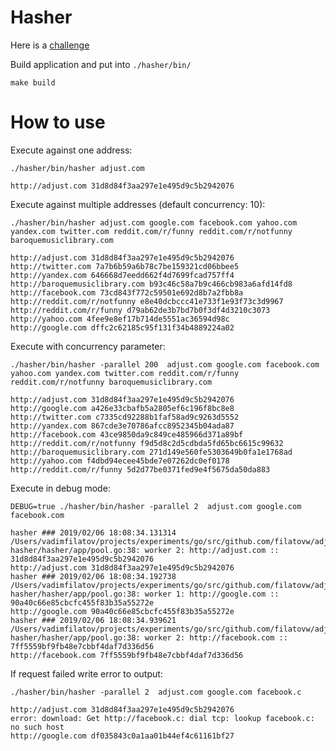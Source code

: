 Hasher
======

Here is a [challenge](./docs/challenge.md)


Build application and put into `./hasher/bin/`

    make build

How to use
==========

Execute against one address:

    ./hasher/bin/hasher adjust.com

    http://adjust.com 31d8d84f3aa297e1e495d9c5b2942076

Execute against multiple addresses (default concurrency: 10):

    ./hasher/bin/hasher adjust.com google.com facebook.com yahoo.com yandex.com twitter.com reddit.com/r/funny reddit.com/r/notfunny baroquemusiclibrary.com

    http://adjust.com 31d8d84f3aa297e1e495d9c5b2942076
    http://twitter.com 7a7b6b59a6b78c7be159321cd06bbee5
    http://yandex.com 646668d7eedd662f4d7699fcad757ff4
    http://baroquemusiclibrary.com b93c46c58a7b9c466cb983a6afd14fd8
    http://facebook.com 73cd843f772c59501e692d8b7a2fbb8a
    http://reddit.com/r/notfunny e8e40dcbccc41e733f1e93f73c3d9967
    http://reddit.com/r/funny d79ab62de3b7bd7b0f3df4d3210c3073
    http://yahoo.com 4fee9e8ef17b714de5551ac36594d98c
    http://google.com dffc2c62185c95f131f34b4889224a02

Execute with concurrency parameter:

    ./hasher/bin/hasher -parallel 200  adjust.com google.com facebook.com yahoo.com yandex.com twitter.com reddit.com/r/funny reddit.com/r/notfunny baroquemusiclibrary.com

    http://adjust.com 31d8d84f3aa297e1e495d9c5b2942076
    http://google.com a426e33cbafb5a2805ef6c196f8bc8e8
    http://twitter.com c7335cd92288b1faf58ad9c9263d5552
    http://yandex.com 867cde3e70786afcc8952345b04ada87
    http://facebook.com 43ce9850da9c849ce485966d371a89bf
    http://reddit.com/r/notfunny f9d5d8c2d5cdbda5fd65bc6615c99632
    http://baroquemusiclibrary.com 271d149e560fe5303649b0fa1e1768ad
    http://yahoo.com f4dbd94ecee45bde7e07262dc0ef0178
    http://reddit.com/r/funny 5d2d77be0371fed9e4f5675da50da883

Execute in debug mode:

    DEBUG=true ./hasher/bin/hasher -parallel 2  adjust.com google.com facebook.com

    hasher ### 2019/02/06 18:08:34.131314 /Users/vadimfilatov/projects/experiments/go/src/github.com/filatovw/adjust-hasher/hasher/app/pool.go:38: worker 2: http://adjust.com :: 31d8d84f3aa297e1e495d9c5b2942076
    http://adjust.com 31d8d84f3aa297e1e495d9c5b2942076
    hasher ### 2019/02/06 18:08:34.192738 /Users/vadimfilatov/projects/experiments/go/src/github.com/filatovw/adjust-hasher/hasher/app/pool.go:38: worker 1: http://google.com :: 90a40c66e85cbcfc455f83b35a55272e
    http://google.com 90a40c66e85cbcfc455f83b35a55272e
    hasher ### 2019/02/06 18:08:34.939621 /Users/vadimfilatov/projects/experiments/go/src/github.com/filatovw/adjust-hasher/hasher/app/pool.go:38: worker 2: http://facebook.com :: 7ff5559bf9fb48e7cbbf4daf7d336d56
    http://facebook.com 7ff5559bf9fb48e7cbbf4daf7d336d56

If request failed write error to output:

    ./hasher/bin/hasher -parallel 2  adjust.com google.com facebook.c

    http://adjust.com 31d8d84f3aa297e1e495d9c5b2942076
    error: download: Get http://facebook.c: dial tcp: lookup facebook.c: no such host
    http://google.com df035843c0a1aa01b44ef4c61161bf27
